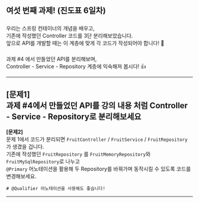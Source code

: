 ## 여섯 번째 과제! (진도표 6일차)

#####
우리는 스프링 컨테이너의 개념을 배우고,  
기존에 작성했던 Controller 코드를 3단 분리해보았습니다.  
앞으로 API를 개발할 때는 이 계층에 맞게 각 코드가 작성되어야 합니다! 🙂

#####
과제 #4 에서 만들었던 API를 분리해보며,  
Controller - Service - Repository 계층에 익숙해져 봅시다! 👍

---
**[문제1]**  
과제 #4에서 만들었던 API를 강의 내용 처럼 Controller - Service - Repository로 분리해보세요
---
**[문제2]**  
문제 1에서 코드가 분리되면
``` FruitController ``` / ``` FruitService ``` / ``` FruitRepository ``` 가 생겼을 겁니다.    
기존에 작성했던 ``` FruitRepository ``` 를 ``` FruitMemoryRepository ```와 ``` FruitMySqlRepository ```로 나누고  
``` @Primary ``` 어노테이션을 활용해 두 Repository를 바꿔가며 동작시킬 수 있도록 코드를 변경해보세요.

```
# @Qualifier 어노테이션을 사용해도 좋습니다!
```

---